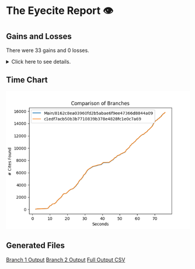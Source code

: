 # The Eyecite Report :eye:



Gains and Losses
---------
There were 33 gains and 0 losses.

<details>
<summary>Click here to see details.</summary>

|     id     |              Gain              |  Loss  |
| ---------- | ------------------------------ | ------ |
|  5329531   |      German Savings Bank       |        |
|  5618955   |           Widincamp            |        |
|  5656104   |              Sime              |        |
|  3419420   |             Martin             |        |
|  3419420   |           Cunningham           |        |
|  3419420   |              Best              |        |
|  1431414   |             Grant              |        |
|  1431414   | Memphis Development Foundation |        |
|  1431414   |             Munden             |        |
|  1431414   |            Fairfield           |        |
|  1431414   |            Schumann            |        |
|  1431414   |            Goldstein           |        |
|  1431414   |         Motschenbacher         |        |
|  1431414   |           Uhlaender            |        |
|  1431414   |               Ali              |        |
|  1431414   |            Uhlaender           |        |
|  1431414   |              Ali               |        |
|  1431414   |             Davies             |        |
|  1431414   |            O'Brien             |        |
|  1431414   |              Price             |        |
|  1431414   |             Price              |        |
|  1431414   |             Cepeda             |        |
|  1431414   |            Stilson             |        |
|  3839243   |            Merriam             |        |
|  3415079   |              Biwer             |        |
|  3303848   |             Elliott            |        |
|   100283   |            Monahan             |        |
|   897829   |            Edwards             |        |
|  6608066   |             French             |        |
|  6608066   |              Loeb              |        |
|  7062108   |             O’Mara             |        |
|  7062108   |              Tate              |        |
|  7062108   |            Johnson             |        |


</details>



Time Chart
---------

![image](https://raw.githubusercontent.com/freelawproject/eyecite/artifacts/251/results/chart.png)


Generated Files
---------

[Branch 1 Output](https://raw.githubusercontent.com/freelawproject/eyecite/artifacts/251/results/8162c8ea03960fd2b5abae6f9ee47366d8844a09.json)
[Branch 2 Output](https://raw.githubusercontent.com/freelawproject/eyecite/artifacts/251/results/c1edf7acb50b3b7710839b378e4828fc1e0c7a69.json)
[Full Output CSV ](https://raw.githubusercontent.com/freelawproject/eyecite/artifacts/251/results/output.csv)
